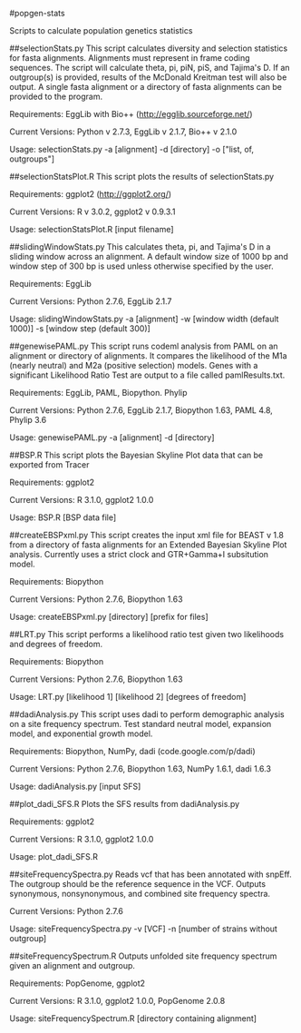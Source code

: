 #popgen-stats

Scripts to calculate population genetics statistics

##selectionStats.py
This script calculates diversity and selection statistics for fasta alignments. Alignments must represent in frame coding sequences. The script will calculate theta, pi, piN, piS, and Tajima's D. If an outgroup(s) is provided, results of the McDonald Kreitman test will also be output. A single fasta alignment or a directory of fasta alignments can be provided to the program.

Requirements: EggLib with Bio++ (http://egglib.sourceforge.net/)

Current Versions: Python v 2.7.3, EggLib v 2.1.7, Bio++ v 2.1.0

Usage:
selectionStats.py -a [alignment] -d [directory] -o ["list, of, outgroups"]

##selectionStatsPlot.R
This script plots the results of selectionStats.py

Requirements: ggplot2 (http://ggplot2.org/)

Current Versions: R v 3.0.2, ggplot2 v 0.9.3.1

Usage:
selectionStatsPlot.R [input filename]

##slidingWindowStats.py
This calculates theta, pi, and Tajima's D in a sliding window across an alignment. A default window size of 1000 bp and window step of 300 bp is used unless otherwise specified by the user.

Requirements: EggLib 

Current Versions: Python 2.7.6, EggLib 2.1.7

Usage:
slidingWindowStats.py -a [alignment] -w [window width (default 1000)] -s [window step (default 300)]

##genewisePAML.py
This script runs codeml analysis from PAML on an alignment or directory of alignments. It compares the likelihood of the M1a (nearly neutral) and M2a (positive selection) models. Genes with a significant Likelihood Ratio Test are output to a file called pamlResults.txt.

Requirements: EggLib, PAML, Biopython. Phylip

Current Versions: Python 2.7.6, EggLib 2.1.7, Biopython 1.63, PAML 4.8, Phylip 3.6

Usage:
genewisePAML.py -a [alignment] -d [directory]

##BSP.R
This script plots the Bayesian Skyline Plot data that can be exported from
Tracer

Requirements: ggplot2

Current Versions: R 3.1.0, ggplot2 1.0.0

Usage:
BSP.R [BSP data file]

##createEBSPxml.py
This script creates the input xml file for BEAST v 1.8 from a directory of 
fasta alignments for an Extended Bayesian Skyline Plot analysis. Currently uses
a strict clock and GTR+Gamma+I subsitution model.

Requirements: Biopython

Current Versions: Python 2.7.6, Biopython 1.63

Usage:
createEBSPxml.py [directory] [prefix for files]

##LRT.py
This script performs a likelihood ratio test given two likelihoods and degrees
of freedom.

Requirements: Biopython

Current Versions: Python 2.7.6, Biopython 1.63

Usage:
LRT.py [likelihood 1] [likelihood 2] [degrees of freedom]

##dadiAnalysis.py
This script uses dadi to perform demographic analysis on a site frequency 
spectrum. Test standard neutral model, expansion model, and exponential growth
model. 

Requirements: Biopython, NumPy, dadi (code.google.com/p/dadi)

Current Versions: Python 2.7.6, Biopython 1.63, NumPy 1.6.1, dadi 1.6.3

Usage:
dadiAnalysis.py [input SFS]

##plot_dadi_SFS.R
Plots the SFS results from dadiAnalysis.py

Requirements: ggplot2

Current Versions: R 3.1.0, ggplot2 1.0.0

Usage:
plot_dadi_SFS.R

##siteFrequencySpectra.py
Reads vcf that has been annotated with snpEff. The outgroup should be the
reference sequence in the VCF. Outputs synonymous, nonsynonymous, and combined
site frequency spectra.

Current Versions: Python 2.7.6

Usage:
siteFrequencySpectra.py -v [VCF] -n [number of strains without outgroup]

##siteFrequencySpectrum.R
Outputs unfolded site frequency spectrum given an alignment and outgroup.

Requirements: PopGenome, ggplot2

Current Versions: R 3.1.0, ggplot2 1.0.0, PopGenome 2.0.8

Usage:
siteFrequencySpectrum.R [directory containing alignment]
